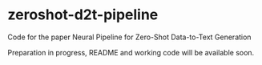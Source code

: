 # zeroshot-d2t-pipeline
Code for the paper Neural Pipeline for Zero-Shot Data-to-Text Generation


Preparation in progress, README and working code will be available soon.